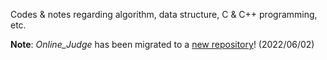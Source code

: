 Codes & notes regarding algorithm, data structure, C & C++ programming, etc.

**Note**: *Online_Judge* has been migrated to a [new repository](https://github.com/lbwei1016/Competitive-Programming)! (2022/06/02) 
